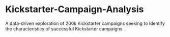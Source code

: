 # Kickstarter-Campaign-Analysis
A data-driven exploration of 200k Kickstarter campaigns seeking to identify the characteristics of successful Kickstarter campaigns.
